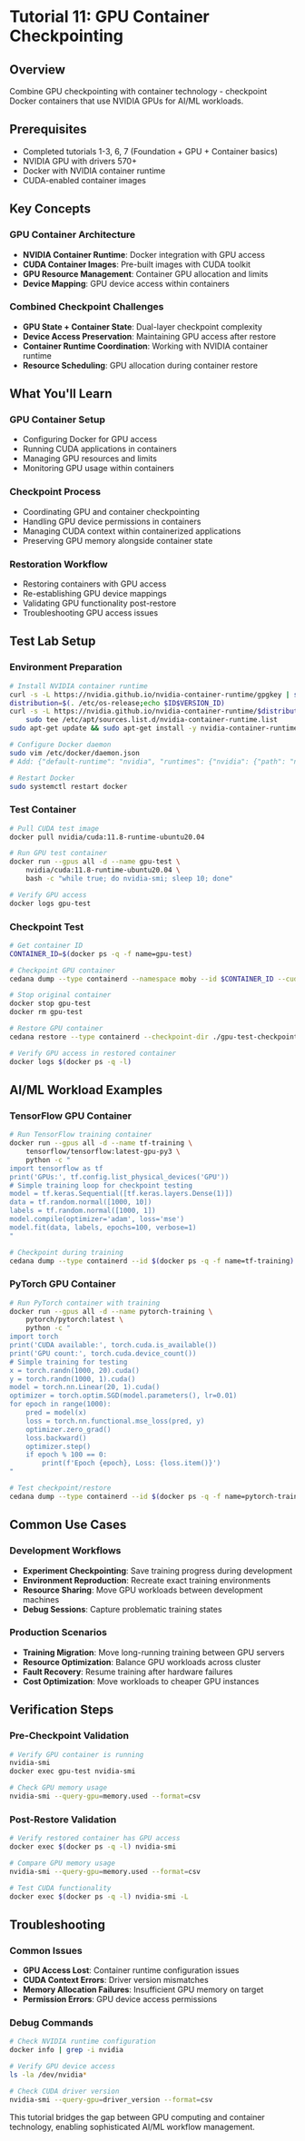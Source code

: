 # Tutorial 11: GPU Container Checkpointing

## Overview
Combine GPU checkpointing with container technology - checkpoint Docker containers that use NVIDIA GPUs for AI/ML workloads.

## Prerequisites
- Completed tutorials 1-3, 6, 7 (Foundation + GPU + Container basics)
- NVIDIA GPU with drivers 570+
- Docker with NVIDIA container runtime
- CUDA-enabled container images

## Key Concepts

### GPU Container Architecture
- **NVIDIA Container Runtime**: Docker integration with GPU access
- **CUDA Container Images**: Pre-built images with CUDA toolkit
- **GPU Resource Management**: Container GPU allocation and limits
- **Device Mapping**: GPU device access within containers

### Combined Checkpoint Challenges
- **GPU State + Container State**: Dual-layer checkpoint complexity
- **Device Access Preservation**: Maintaining GPU access after restore
- **Container Runtime Coordination**: Working with NVIDIA container runtime
- **Resource Scheduling**: GPU allocation during container restore

## What You'll Learn

### GPU Container Setup
- Configuring Docker for GPU access
- Running CUDA applications in containers
- Managing GPU resources and limits
- Monitoring GPU usage within containers

### Checkpoint Process
- Coordinating GPU and container checkpointing
- Handling GPU device permissions in containers
- Managing CUDA context within containerized applications
- Preserving GPU memory alongside container state

### Restoration Workflow
- Restoring containers with GPU access
- Re-establishing GPU device mappings
- Validating GPU functionality post-restore
- Troubleshooting GPU access issues

## Test Lab Setup

### Environment Preparation
```bash
# Install NVIDIA container runtime
curl -s -L https://nvidia.github.io/nvidia-container-runtime/gpgkey | sudo apt-key add -
distribution=$(. /etc/os-release;echo $ID$VERSION_ID)
curl -s -L https://nvidia.github.io/nvidia-container-runtime/$distribution/nvidia-container-runtime.list | \
    sudo tee /etc/apt/sources.list.d/nvidia-container-runtime.list
sudo apt-get update && sudo apt-get install -y nvidia-container-runtime

# Configure Docker daemon
sudo vim /etc/docker/daemon.json
# Add: {"default-runtime": "nvidia", "runtimes": {"nvidia": {"path": "nvidia-container-runtime", "runtimeArgs": []}}}

# Restart Docker
sudo systemctl restart docker
```

### Test Container
```bash
# Pull CUDA test image
docker pull nvidia/cuda:11.8-runtime-ubuntu20.04

# Run GPU test container
docker run --gpus all -d --name gpu-test \
    nvidia/cuda:11.8-runtime-ubuntu20.04 \
    bash -c "while true; do nvidia-smi; sleep 10; done"

# Verify GPU access
docker logs gpu-test
```

### Checkpoint Test
```bash
# Get container ID
CONTAINER_ID=$(docker ps -q -f name=gpu-test)

# Checkpoint GPU container
cedana dump --type containerd --namespace moby --id $CONTAINER_ID --cuda

# Stop original container
docker stop gpu-test
docker rm gpu-test

# Restore GPU container
cedana restore --type containerd --checkpoint-dir ./gpu-test-checkpoint

# Verify GPU access in restored container
docker logs $(docker ps -q -l)
```

## AI/ML Workload Examples

### TensorFlow GPU Container
```bash
# Run TensorFlow training container
docker run --gpus all -d --name tf-training \
    tensorflow/tensorflow:latest-gpu-py3 \
    python -c "
import tensorflow as tf
print('GPUs:', tf.config.list_physical_devices('GPU'))
# Simple training loop for checkpoint testing
model = tf.keras.Sequential([tf.keras.layers.Dense(1)])
data = tf.random.normal([1000, 10])
labels = tf.random.normal([1000, 1])
model.compile(optimizer='adam', loss='mse')
model.fit(data, labels, epochs=100, verbose=1)
"

# Checkpoint during training
cedana dump --type containerd --id $(docker ps -q -f name=tf-training) --cuda
```

### PyTorch GPU Container
```bash
# Run PyTorch container with training
docker run --gpus all -d --name pytorch-training \
    pytorch/pytorch:latest \
    python -c "
import torch
print('CUDA available:', torch.cuda.is_available())
print('GPU count:', torch.cuda.device_count())
# Simple training for testing
x = torch.randn(1000, 20).cuda()
y = torch.randn(1000, 1).cuda()
model = torch.nn.Linear(20, 1).cuda()
optimizer = torch.optim.SGD(model.parameters(), lr=0.01)
for epoch in range(1000):
    pred = model(x)
    loss = torch.nn.functional.mse_loss(pred, y)
    optimizer.zero_grad()
    loss.backward()
    optimizer.step()
    if epoch % 100 == 0:
        print(f'Epoch {epoch}, Loss: {loss.item()}')
"

# Test checkpoint/restore
cedana dump --type containerd --id $(docker ps -q -f name=pytorch-training) --cuda
```

## Common Use Cases

### Development Workflows
- **Experiment Checkpointing**: Save training progress during development
- **Environment Reproduction**: Recreate exact training environments
- **Resource Sharing**: Move GPU workloads between development machines
- **Debug Sessions**: Capture problematic training states

### Production Scenarios
- **Training Migration**: Move long-running training between GPU servers
- **Resource Optimization**: Balance GPU workloads across cluster
- **Fault Recovery**: Resume training after hardware failures
- **Cost Optimization**: Move workloads to cheaper GPU instances

## Verification Steps

### Pre-Checkpoint Validation
```bash
# Verify GPU container is running
nvidia-smi
docker exec gpu-test nvidia-smi

# Check GPU memory usage
nvidia-smi --query-gpu=memory.used --format=csv
```

### Post-Restore Validation
```bash
# Verify restored container has GPU access
docker exec $(docker ps -q -l) nvidia-smi

# Compare GPU memory usage
nvidia-smi --query-gpu=memory.used --format=csv

# Test CUDA functionality
docker exec $(docker ps -q -l) nvidia-smi -L
```

## Troubleshooting

### Common Issues
- **GPU Access Lost**: Container runtime configuration issues
- **CUDA Context Errors**: Driver version mismatches
- **Memory Allocation Failures**: Insufficient GPU memory on target
- **Permission Errors**: GPU device access permissions

### Debug Commands
```bash
# Check NVIDIA runtime configuration
docker info | grep -i nvidia

# Verify GPU device access
ls -la /dev/nvidia*

# Check CUDA driver version
nvidia-smi --query-gpu=driver_version --format=csv
```

This tutorial bridges the gap between GPU computing and container technology, enabling sophisticated AI/ML workflow management.
